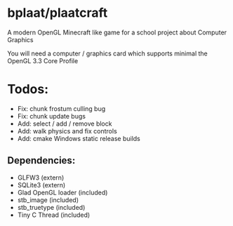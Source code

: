 # bplaat/plaatcraft
A modern OpenGL Minecraft like game for a school project about Computer Graphics

You will need a computer / graphics card which supports minimal the OpenGL 3.3 Core Profile

# Todos:
- Fix: chunk frostum culling bug
- Fix: chunk update bugs
- Add: select / add / remove block
- Add: walk physics and fix controls
- Add: cmake Windows static release builds

## Dependencies:
- GLFW3 (extern)
- SQLite3 (extern)
- Glad OpenGL loader (included)
- stb_image (included)
- stb_truetype (included)
- Tiny C Thread (included)
